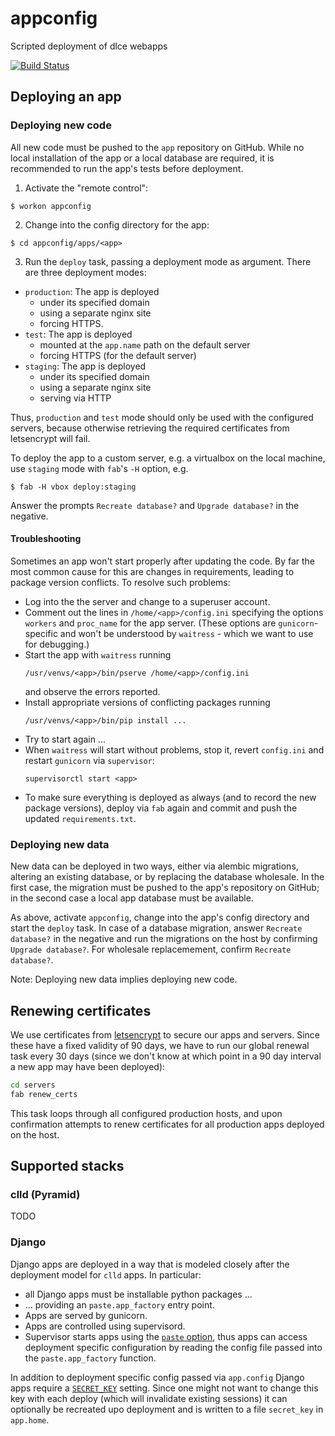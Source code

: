 # appconfig

Scripted deployment of dlce webapps

[![Build Status](https://travis-ci.org/shh-dlce/appconfig.svg?branch=master)](https://travis-ci.org/shh-dlce/appconfig)


## Deploying an app

### Deploying new code

All new code must be pushed to the `app` repository on GitHub.
While no local installation of the app or a local database are required, it is recommended to run the app's tests
before deployment.

1. Activate the "remote control":
```
$ workon appconfig
```

2. Change into the config directory for the app:
```
$ cd appconfig/apps/<app>
```

3. Run the `deploy` task, passing a deployment mode as argument.
There are three deployment modes:
- `production`: The app is deployed
  - under its specified domain
  - using a separate nginx site
  - forcing HTTPS.
- `test`: The app is deployed
  - mounted at the `app.name` path on the default server
  - forcing HTTPS (for the default server)
- `staging`: The app is deployed
  - under its specified domain
  - using a separate nginx site
  - serving via HTTP

Thus, `production` and `test` mode should only be used with the configured servers,
because otherwise retrieving the required certificates from letsencrypt will fail.

To deploy the app to a custom server, e.g. a virtualbox on the local machine, use
`staging` mode with `fab`'s `-H` option, e.g.
```
$ fab -H vbox deploy:staging
```
Answer the prompts `Recreate database?` and `Upgrade database?` in the negative.

#### Troubleshooting

Sometimes an app won't start properly after updating the code. By far the most common cause for this
are changes in requirements, leading to package version conflicts. To resolve such problems:
- Log into the the server and change to a superuser account.
- Comment out the lines in `/home/<app>/config.ini` specifying the options `workers` and `proc_name` for
  the app server. (These options are `gunicorn`-specific and won't be understood by `waitress` - which we
  want to use for debugging.)
- Start the app with `waitress` running
  ```shell script
  /usr/venvs/<app>/bin/pserve /home/<app>/config.ini
  ```
  and observe the errors reported.
- Install appropriate versions of conflicting packages running
  ```shell script
  /usr/venvs/<app>/bin/pip install ...
  ```
- Try to start again ...
- When `waitress` will start without problems, stop it, revert `config.ini` and restart `gunicorn` via `supervisor`:
  ```shell script
  supervisorctl start <app>
  ```
- To make sure everything is deployed as always (and to record the new package versions), deploy via `fab` again
  and commit and push the updated `requirements.txt`.


### Deploying new data

New data can be deployed in two ways, either via alembic migrations, altering an existing database, or by replacing
the database wholesale.
In the first case, the migration must be pushed to the app's repository on GitHub; in the second case a local app database
must be available.

As above, activate `appconfig`, change into the app's config directory and start the `deploy` task. In case of a database migration, answer `Recreate database?` in the negative and run the migrations on the host by confirming `Upgrade database?`.
For wholesale replacemement, confirm `Recreate database?`.

Note: Deploying new data implies deploying new code.


## Renewing certificates

We use certificates from [letsencrypt](https://letsencrypt.org/) to secure our
apps and servers. Since these have a fixed validity of 90 days, we have to run our
global renewal task every 30 days (since we don't know at which point in a 90 day interval a new app may have been deployed):

```bash
cd servers
fab renew_certs
```

This task loops through all configured production hosts, and upon confirmation
attempts to renew certificates for all production apps deployed on the host.


## Supported stacks

### clld (Pyramid)

TODO


### Django

Django apps are deployed in a way that is modeled closely after the deployment model for
`clld` apps. In particular:
- all Django apps must be installable python packages ...
- ... providing an `paste.app_factory` entry point.
- Apps are served by gunicorn.
- Apps are controlled using supervisord.
- Supervisor starts apps using the [`paste` option](http://docs.gunicorn.org/en/stable/run.html#paste), thus apps can access deployment specific configuration by reading the config file passed into the `paste.app_factory` function.

In addition to deployment specific config passed via `app.config` Django apps require
a [`SECRET_KEY`](https://docs.djangoproject.com/en/2.1/ref/settings/#std:setting-SECRET_KEY) setting.
Since one might not want to change this key with each deploy (which will invalidate existing sessions)
it can optionally be recreated upo deployment and is written to a file `secret_key` in `app.home`.
